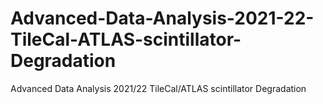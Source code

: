 # Advanced-Data-Analysis-2021-22-TileCal-ATLAS-scintillator-Degradation
Advanced Data Analysis 2021/22 TileCal/ATLAS scintillator Degradation
